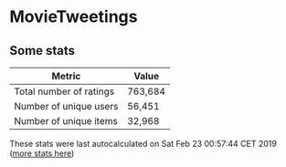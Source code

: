 # MovieTweetings
## Some stats

Metric | Value
--- | ---
Total number of ratings                 | 763,684
Number of unique users                  | 56,451
Number of unique items                  | 32,968
These stats were last autocalculated on Sat Feb 23 00:57:44 CET 2019  ([more stats here](./stats.md))

